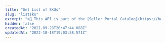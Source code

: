 ```yaml
---
title: "Get List of SKUs"
slug: "listsku"
excerpt: ">📘 This API is part of the [Seller Portal Catalog](https://help.vtex.com/en/tutorial/how-the-seller-portal-catalog-works--7pMB6YOt6YQDQQbzFB4Pxp). This functionality is in the Beta stage and can be discontinued at any moment at VTEX's discretion. VTEX will not be responsible for any instabilities caused by its use or discontinuity. If you have any questions, please contact [our Support Center](https://support.vtex.com/hc/en-us/requests). \r\n\r\n Retrieves general information about all SKUs.\r\n\r\n## Response body example\r\n\r\n```json\r\n{\r\n    \"data\": [\r\n        \"1\",\r\n        \"10\",\r\n        \"11\",\r\n        \"12\",\r\n        \"13\",\r\n        \"14\",\r\n        \"15\",\r\n        \"16\",\r\n        \"19\",\r\n        \"2\",\r\n        \"20\",\r\n        \"21\",\r\n        \"22\",\r\n        \"23\",\r\n        \"24\"\r\n    ],\r\n    \"_metadata\": {\r\n        \"total\": 65,\r\n        \"from\": 1,\r\n        \"to\": 15\r\n    }\r\n}\r\n```"
hidden: false
createdAt: "2021-09-28T20:47:44.088Z"
updatedAt: "2022-10-18T19:03:58.571Z"
---
```

